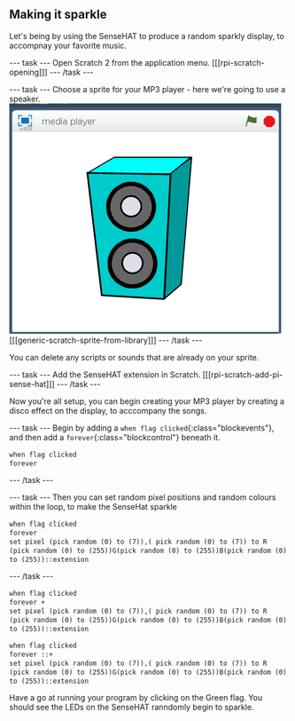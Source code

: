 ## Making it sparkle

Let's being by using the SenseHAT to produce a random sparkly display, to accompnay your favorite music.

--- task ---
Open Scratch 2 from the application menu.
[[[rpi-scratch-opening]]]
--- /task ---

--- task ---
Choose a sprite for your MP3 player - here we're going to use a speaker.
![speaker](images/speaker.png)
[[[generic-scratch-sprite-from-library]]]
--- /task ---

You can delete any scripts or sounds that are already on your sprite.

--- task ---
Add the SenseHAT extension in Scratch.
[[[rpi-scratch-add-pi-sense-hat]]]
--- /task ---

Now you're all setup, you can begin creating your MP3 player by creating a disco effect on the display, to acccompany the songs.

--- task ---
Begin by adding a `when flag clicked`{:class="blockevents"}, and then add a `forever`{:class="blockcontrol"} beneath it.
```blocks
when flag clicked
forever
```
--- /task ---

--- task ---
Then you can set random pixel positions and random colours within the loop, to make the SenseHat sparkle
```blocks
when flag clicked
forever
set pixel (pick random (0) to (7)),( pick random (0) to (7)) to R (pick random (0) to (255))G(pick random (0) to (255))B(pick random (0) to (255))::extension
```
--- /task ---

```blocks
when flag clicked
forever +
set pixel (pick random (0) to (7)),( pick random (0) to (7)) to R (pick random (0) to (255))G(pick random (0) to (255))B(pick random (0) to (255))::extension
```
```blocks
when flag clicked
forever ::+
set pixel (pick random (0) to (7)),( pick random (0) to (7)) to R (pick random (0) to (255))G(pick random (0) to (255))B(pick random (0) to (255))::extension
```
Have a go at running your program by clicking on the Green flag. You should see the LEDs on the SenseHAT ranndomly begin to sparkle.
